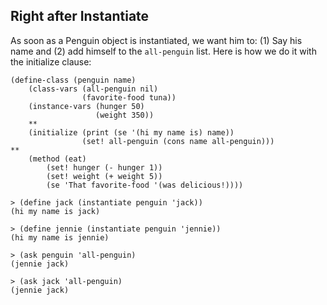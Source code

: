 ## Right after Instantiate

As soon as a Penguin object is instantiated, we want him to: (1) Say his name
and (2) add himself to the `all-penguin` list. Here is how we do it with the
initialize clause:

    
    
    (define-class (penguin name)
        (class-vars (all-penguin nil)
                    (favorite-food tuna))
        (instance-vars (hunger 50)
                       (weight 350))
    	**
        (initialize (print (se '(hi my name is) name))
                    (set! all-penguin (cons name all-penguin)))
    **
        (method (eat)
            (set! hunger (- hunger 1))
            (set! weight (+ weight 5))
            (se 'That favorite-food '(was delicious!))))
    
    > (define jack (instantiate penguin 'jack))
    (hi my name is jack)
    
    > (define jennie (instantiate penguin 'jennie))
    (hi my name is jennie)
    
    > (ask penguin 'all-penguin)
    (jennie jack)
    
    > (ask jack 'all-penguin)
    (jennie jack)
    

